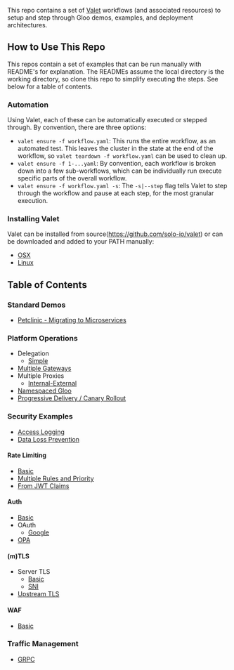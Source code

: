 This repo contains a set of [Valet](https://github.com/solo-io/valet) workflows (and associated resources) to setup and step through Gloo demos, examples, and deployment architectures. 

## How to Use This Repo

This repos contain a set of examples that can be run manually with README's for explanation. The READMEs assume the local directory is the working directory, so clone this repo to simplify executing the steps. See below for a table of contents. 

### Automation

Using Valet, each of these can be automatically executed or stepped through. By convention, there are three options:

* `valet ensure -f workflow.yaml`: This runs the entire workflow, as an automated test. This leaves the cluster in the state at the end of the workflow, so `valet teardown -f workflow.yaml` can be used to clean up. 
* `valet ensure -f 1-...yaml`: By convention, each workflow is broken down into a few sub-workflows, which can be individually run execute specific parts of the overall workflow. 
* `valet ensure -f workflow.yaml -s`: The `-s|--step` flag tells Valet to step through the workflow and pause at each step, for the most granular execution. 

### Installing Valet

Valet can be installed from source(https://github.com/solo-io/valet) or can be downloaded and added to your PATH manually:
* [OSX](https://storage.googleapis.com/valet-bin/0.5.0/valet-osx-amd64)
* [Linux](https://storage.googleapis.com/valet-bin/0.5.0/valet-linux-amd64)

## Table of Contents

### Standard Demos

* [Petclinic - Migrating to Microservices](demos/extend-monolith)

### Platform Operations

* Delegation
  * [Simple](platform/delegation/simple)
* [Multiple Gateways](platform/multiple-gateways)
* Multiple Proxies
  * [Internal-External](platform/multiple-proxies/internal-external)
* [Namespaced Gloo](platform/namespaced)
* [Progressive Delivery / Canary Rollout](platform/prog-delivery)

### Security Examples

* [Access Logging](security/access-log)
* [Data Loss Prevention](security/dlp)

#### Rate Limiting

* [Basic](security/rate-limit/basic)
* [Multiple Rules and Priority](security/rate-limit/rule-priority)
* [From JWT Claims](security/rate-limit/from-jwt-claims)

#### Auth

* [Basic](security/auth/basic)
* OAuth
  * [Google](security/auth/oauth/google)
* [OPA](security/auth/opa)
  
#### (m)TLS

* Server TLS
  * [Basic](security/tls/server-tls/basic)
  * [SNI](security/tls/server-tls/sni)
* [Upstream TLS](security/tls/upstream-tls)

#### WAF    
  
* [Basic](security/waf/basic)

### Traffic Management

* [GRPC](traffic-management/grpc)
